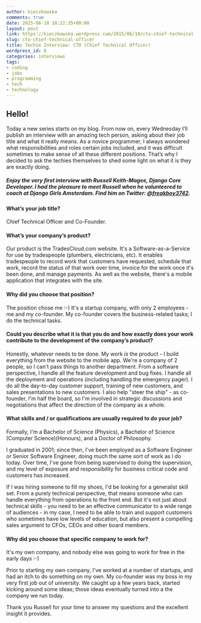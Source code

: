 ```yaml
---
author: kieczkowska
comments: true
date: 2015-06-10 18:22:35+00:00
layout: post
link: https://kieczkowska.wordpress.com/2015/06/10/cto-chief-technical-officer/
slug: cto-chief-technical-officer
title: Techie Interview: CTO (Chief Technical Officer)
wordpress_id: 6
categories: interviews
tags:
- coding
- jobs
- programming
- tech
- technology
---
```


## Hello!

Today a new series starts on my blog. From now on, every Wednesday I’ll publish an interview with an amazing tech person, asking about their job title and what it really means. As a novice programmer, I always wondered what responsibilities and roles certain jobs included, and it was difficult sometimes to make sense of all these different positions. That’s why I decided to ask the techies themselves to shed some light on what it is they are exactly doing.

##### Enjoy the very first interview with **Russell Keith-Magee**, Django Core Developer. I had the pleasure to meet Russell when he volunteered to coach at Django Girls Amsterdam. Find him on Twitter: [@freakboy3742](https://twitter.com/freakboy3742).

#### What’s your job title?

Chief Technical Officer and Co-Founder.

#### What’s your company’s product?

Our product is the TradesCloud.com website. It's a Software-as-a-Service for use by tradespeople (plumbers, electricians, etc). It enables tradespeople to record work that customers have requested, schedule that work, record the status of that work over time, invoice for the work once it's been done, and manage payments. As well as the website, there's a mobile application that integrates with the site.

#### Why did you choose that position?

The position chose me :-) It's a startup company, with only 2 employees - me and my co-founder. My co-founder covers the business-related tasks; I do the technical tasks.

#### Could you describe what it is that you do and how exactly does your work contribute to the development of the company’s product?

Honestly, whatever needs to be done. My work *is* the product - I build everything from the website to the mobile app. We're a company of 2 people, so I can't pass things to another department. From a software perspective, I handle all the feature development and bug fixes. I handle all the deployment and operations (including handling the emergency pager). I do all the day-to-day customer support, training of new customers, and sales presentations to new customers. I also help "steer the ship" - as co-founder, I'm half the board, so I'm involved in strategic discussions and negotiations that affect the direction of the company as a whole.

#### What skills and / or qualifications are usually required to do your job?

Formally, I'm a Bachelor of Science (Physics), a Bachelor of Science (Computer Science)(Honours), and a Doctor of Philosophy. 

I graduated in 2001; since then, I've been employed as a Software Engineer or Senior Software Engineer, doing much the same sort of work as I do today. Over time, I've gone from being supervised to doing the supervision, and my level of exposure and responsibility for business critical code and customers has increased.

If I was hiring someone to fill my shoes, I'd be looking for a generalist skill set. From a purely technical perspective, that means someone who can handle everything from operations to the front end. But it's not just about technical skills - you need to be an effective communicator to a wide range of audiences - in my case, I need to be able to train and support customers who sometimes have low levels of education, but also present a compelling sales argument to CFOs, CEOs and other board members.

#### Why did you choose that specific company to work for?

It's my own company, and nobody else was going to work for free in the early days :-)

Prior to starting my own company, I've worked at a number of startups, and had an itch to do something on my own. My co-founder was my boss in my very first job out of university. We caught up a few years back, started kicking around some ideas; those ideas eventually turned into a the company we run today.

Thank you Russell for your time to answer my questions and the excellent insight it provides.
